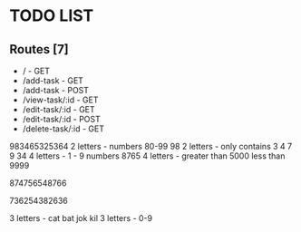 # TODO LIST

## Routes [7]
- / - GET
- /add-task - GET
- /add-task - POST
- /view-task/:id - GET
- /edit-task/:id - GET
- /edit-task/:id - POST
- /delete-task/:id - GET

983465325364
2 letters - numbers 80-99                     98
2 letters - only contains 3 4 7 9             34
4 letters - 1 - 9 numbers                     8765
4 letters - greater than 5000 less than 9999

874756548766

736254382636

3 letters - cat bat jok kil
3 letters - 0-9















